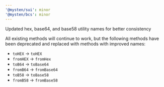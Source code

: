 ```yaml
---
'@mysten/sui': minor
'@mysten/bcs': minor
---
```


Updated hex, base64, and base58 utility names for better consistency

All existing methods will continue to work, but the following methods have been deprecated and replaced with methods with improved names:

- `toHEX` -> `toHEX`
- `fromHEX` -> `fromHex`
- `toB64` -> `toBase64`
- `fromB64` -> `fromBase64`
- `toB58` -> `toBase58`
- `fromB58` -> `fromBase58`
